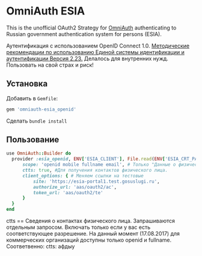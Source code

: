 # OmniAuth ESIA

This is the unofficial OAuth2 Strategy for [OmniAuth](https://github.com/intridea/omniauth) authenticating to 
Russian government authentication system for persons (ESIA). 

Аутентификация с использованием OpenID Connect 1.0. 
[Методические рекомендации по использованию Единой системы идентификации и аутентификации Версия 2.23.](http://minsvyaz.ru/uploaded/presentations/esiametodicheskierekomendatsii223.pdf)
Делалось для внутренних нужд. Пользовать на свой страх и риск!

## Установка

Добавить в `Gemfile`:

```ruby
gem 'omniauth-esia_openid'
```

Сделать `bundle install`

## Пользование

```ruby
use OmniAuth::Builder do
  provider :esia_openid, ENV['ESIA_CLIENT'], File.read(ENV['ESIA_CRT_PATH']), File.read(ENV['ESIA_KEY_PATH']), {
      scope: 'openid mobile fullname email', # Только "Данные о физическом лице" и "Контактные данные"
      ctts: true, #Для получения контактов физического лица.
      client_options: { # Меняем ссылки на тестовые 
          site: 'https://esia-portal1.test.gosuslugi.ru',
          authorize_url: 'aas/oauth2/ac',
          token_url: 'aas/oauth2/te'
      }
  }
end
```
ctts == Сведения о контактах физического лица. Запрашиваются отдельным запросом. Включать только 
если у вас есть соответствующее разрешение. 
На данный момент (17.08.2017) для коммерческих организаций доступны только openid и fullname. Соответвенно: ctts: афдыу 